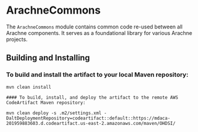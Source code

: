 # ArachneCommons

The `ArachneCommons` module contains common code re-used between all Arachne components. It serves as a foundational library for various Arachne projects.

## Building and Installing

### To build and install the artifact to your local Maven repository:

```shell
mvn clean install

#### To build, install, and deploy the artifact to the remote AWS CodeArtifact Maven repository:

mvn clean deploy -s .m2/settings.xml -DaltDeploymentRepository=codeartifact::default::https://mdaca-201959883603.d.codeartifact.us-east-2.amazonaws.com/maven/OHDSI/
